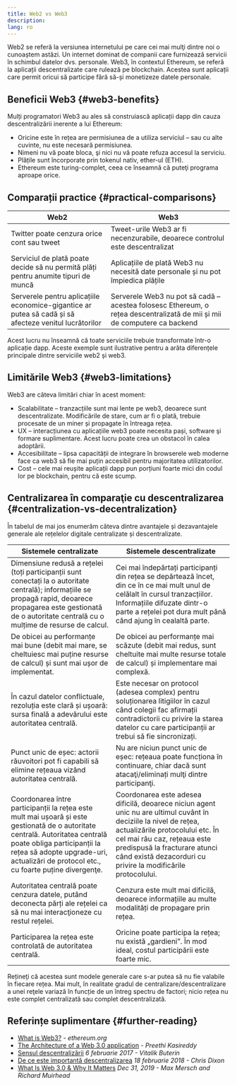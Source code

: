 ```yaml
---
title: Web2 vs Web3
description:
lang: ro
---
```


Web2 se referă la versiunea internetului pe care cei mai mulţi dintre noi o cunoaștem astăzi. Un internet dominat de companii care furnizează servicii în schimbul datelor dvs. personale. Web3, în contextul Ethereum, se referă la aplicații descentralizate care rulează pe blockchain. Acestea sunt aplicații care permit oricui să participe fără să-și monetizeze datele personale.

## Beneficii Web3 \{#web3-benefits}

Mulți programatori Web3 au ales să construiască aplicații dapp din cauza descentralizării inerente a lui Ethereum:

- Oricine este în rețea are permisiunea de a utiliza serviciul – sau cu alte cuvinte, nu este necesară permisiunea.
- Nimeni nu vă poate bloca, şi nici nu vă poate refuza accesul la serviciu.
- Plățile sunt încorporate prin tokenul nativ, ether-ul (ETH).
- Ethereum este turing-complet, ceea ce înseamnă că puteţi programa aproape orice.

## Comparații practice \{#practical-comparisons}

| Web2                                                                                                  | Web3                                                                                                                     |
| ----------------------------------------------------------------------------------------------------- | ------------------------------------------------------------------------------------------------------------------------ |
| Twitter poate cenzura orice cont sau tweet                                                            | Tweet-urile Web3 ar fi necenzurabile, deoarece controlul este descentralizat                                             |
| Serviciul de plată poate decide să nu permită plăți pentru anumite tipuri de muncă                    | Aplicațiile de plată Web3 nu necesită date personale și nu pot împiedica plățile                                         |
| Serverele pentru aplicațiile economice-gigantice ar putea să cadă și să afecteze venitul lucrătorilor | Serverele Web3 nu pot să cadă – acestea folosesc Ethereum, o rețea descentralizată de mii și mii de computere ca backend |

Acest lucru nu înseamnă că toate serviciile trebuie transformate într-o aplicație dapp. Aceste exemple sunt ilustrative pentru a arăta diferențele principale dintre serviciile web2 și web3.

## Limitările Web3 \{#web3-limitations}

Web3 are câteva limitări chiar în acest moment:

- Scalabilitate – tranzacțiile sunt mai lente pe web3, deoarece sunt descentralizate. Modificările de stare, cum ar fi o plată, trebuie procesate de un miner și propagate în întreaga rețea.
- UX – interacțiunea cu aplicațiile web3 poate necesita pași, software şi formare suplimentare. Acest lucru poate crea un obstacol în calea adoptării.
- Accesibilitate – lipsa capacității de integrare în browserele web moderne face ca web3 să fie mai puțin accesibil pentru majoritatea utilizatorilor.
- Cost – cele mai reușite aplicații dapp pun porțiuni foarte mici din codul lor pe blockchain, pentru că este scump.

## Centralizarea în comparaţie cu descentralizarea \{#centralization-vs-decentralization}

În tabelul de mai jos enumerăm câteva dintre avantajele și dezavantajele generale ale rețelelor digitale centralizate și descentralizate.

| Sistemele centralizate                                                                                                                                                                                                                                | Sistemele descentralizate                                                                                                                                                                                                                                                            |
| ----------------------------------------------------------------------------------------------------------------------------------------------------------------------------------------------------------------------------------------------------- | ------------------------------------------------------------------------------------------------------------------------------------------------------------------------------------------------------------------------------------------------------------------------------------ |
| Dimensiune redusă a rețelei (toți participanții sunt conectați la o autoritate centrală); informațiile se propagă rapid, deoarece propagarea este gestionată de o autoritate centrală cu o mulțime de resurse de calcul.                              | Cei mai îndepărtați participanți din rețea se depărtează încet, din ce în ce mai mult unul de celălalt în cursul tranzacțiilor. Informațiile difuzate dintr-o parte a rețelei pot dura mult până când ajung în cealaltă parte.                                                       |
| De obicei au performanțe mai bune (debit mai mare, se cheltuiesc mai puține resurse de calcul) și sunt mai ușor de implementat.                                                                                                                       | De obicei au performanțe mai scăzute (debit mai redus, sunt cheltuite mai multe resurse totale de calcul) și implementare mai complexă.                                                                                                                                              |
| În cazul datelor conflictuale, rezoluția este clară și ușoară: sursa finală a adevărului este autoritatea centrală.                                                                                                                                   | Este necesar on protocol (adesea complex) pentru soluționarea litigiilor în cazul când colegii fac afirmații contradictorii cu privire la starea datelor cu care participanții ar trebui să fie sincronizați.                                                                        |
| Punct unic de eșec: actorii răuvoitori pot fi capabili să elimine rețeaua vizând autoritatea centrală.                                                                                                                                                | Nu are niciun punct unic de eșec: rețeaua poate funcționa în continuare, chiar dacă sunt atacaţi/eliminați mulţi dintre participanţi.                                                                                                                                                |
| Coordonarea între participanții la rețea este mult mai ușoară și este gestionată de o autoritate centrală. Autoritatea centrală poate obliga participanții la rețea să adopte upgrade-uri, actualizări de protocol etc., cu foarte puține divergenţe. | Coordonarea este adesea dificilă, deoarece niciun agent unic nu are ultimul cuvânt în deciziile la nivel de rețea, actualizările protocolului etc. În cel mai rău caz, rețeaua este predispusă la fracturare atunci când există dezacorduri cu privire la modificările protocolului. |
| Autoritatea centrală poate cenzura datele, putând deconecta părți ale rețelei ca să nu mai interacţioneze cu restul rețelei.                                                                                                                          | Cenzura este mult mai dificilă, deoarece informațiile au multe modalități de propagare prin rețea.                                                                                                                                                                                   |
| Participarea la rețea este controlată de autoritatea centrală.                                                                                                                                                                                        | Oricine poate participa la rețea; nu există „gardieni”. În mod ideal, costul participării este foarte mic.                                                                                                                                                                           |

Rețineţi că acestea sunt modele generale care s-ar putea să nu fie valabile în fiecare rețea. Mai mult, în realitate gradul de centralizare/descentralizare a unei reţele variază în funcție de un întreg spectru de factori; nicio rețea nu este complet centralizată sau complet descentralizată.

## Referințe suplimentare \{#further-reading}

- [What is Web3?](/web3/) - _ethereum.org_
- [The Architecture of a Web 3.0 application](https://www.preethikasireddy.com/post/the-architecture-of-a-web-3-0-application) - _Preethi Kasireddy_
- [Sensul descentralizării](https://medium.com/@VitalikButerin/the-meaning-of-decentralization-a0c92b76a274) _6 februarie 2017 - Vitalik Buterin_
- [De ce este importantă descentralizarea](https://medium.com/s/story/why-decentralization-matters-5e3f79f7638e) _18 februarie 2018 - Chris Dixon_
- [What Is Web 3.0 & Why It Matters](https://medium.com/fabric-ventures/what-is-web-3-0-why-it-matters-934eb07f3d2b) _Dec 31, 2019 - Max Mersch and Richard Muirhead_

